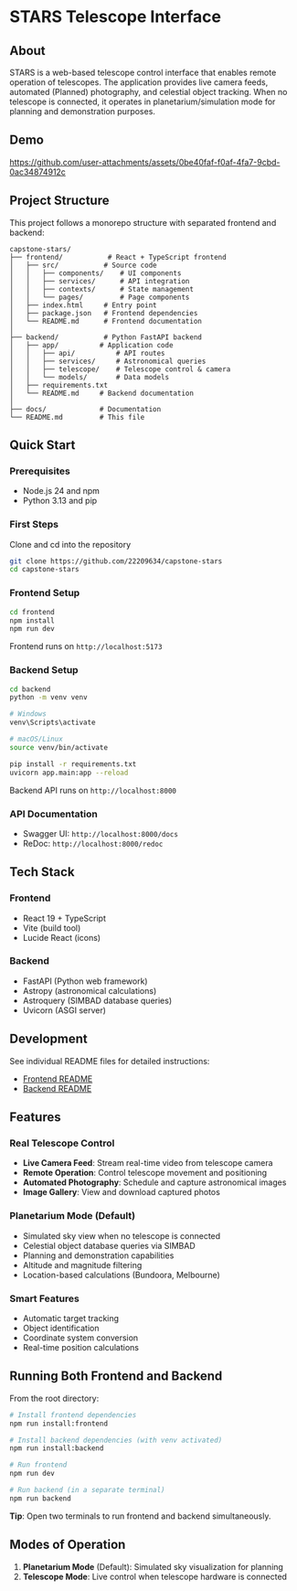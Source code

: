 # STARS Telescope Interface

## About
STARS is a web-based telescope control interface that enables remote operation of telescopes. The application provides live camera feeds, automated (Planned) photography, and celestial object tracking. When no telescope is connected, it operates in planetarium/simulation mode for planning and demonstration purposes.

## Demo

https://github.com/user-attachments/assets/0be40faf-f0af-4fa7-9cbd-0ac34874912c

## Project Structure

This project follows a monorepo structure with separated frontend and backend:

```
capstone-stars/
├── frontend/           # React + TypeScript frontend
│   ├── src/           # Source code
│   │   ├── components/    # UI components
│   │   ├── services/      # API integration
│   │   ├── contexts/      # State management
│   │   └── pages/         # Page components
│   ├── index.html     # Entry point
│   ├── package.json   # Frontend dependencies
│   └── README.md      # Frontend documentation
│
├── backend/           # Python FastAPI backend
│   ├── app/          # Application code
│   │   ├── api/          # API routes
│   │   ├── services/     # Astronomical queries
│   │   ├── telescope/    # Telescope control & camera
│   │   └── models/       # Data models
│   ├── requirements.txt
│   └── README.md     # Backend documentation
│
├── docs/             # Documentation
└── README.md         # This file
```

## Quick Start

### Prerequisites
- Node.js 24 and npm
- Python 3.13 and pip

### First Steps

Clone and cd into the repository

```bash
git clone https://github.com/22209634/capstone-stars
cd capstone-stars
```

### Frontend Setup

```bash
cd frontend
npm install
npm run dev
```

Frontend runs on `http://localhost:5173`

### Backend Setup

```bash
cd backend
python -m venv venv

# Windows
venv\Scripts\activate

# macOS/Linux
source venv/bin/activate

pip install -r requirements.txt
uvicorn app.main:app --reload
```

Backend API runs on `http://localhost:8000`

### API Documentation
- Swagger UI: `http://localhost:8000/docs`
- ReDoc: `http://localhost:8000/redoc`

## Tech Stack

### Frontend
- React 19 + TypeScript
- Vite (build tool)
- Lucide React (icons)

### Backend
- FastAPI (Python web framework)
- Astropy (astronomical calculations)
- Astroquery (SIMBAD database queries)
- Uvicorn (ASGI server)

## Development

See individual README files for detailed instructions:
- [Frontend README](./frontend/README.md)
- [Backend README](./backend/README.md)

## Features

### Real Telescope Control
- **Live Camera Feed**: Stream real-time video from telescope camera
- **Remote Operation**: Control telescope movement and positioning
- **Automated Photography**: Schedule and capture astronomical images
- **Image Gallery**: View and download captured photos

### Planetarium Mode (Default)
- Simulated sky view when no telescope is connected
- Celestial object database queries via SIMBAD
- Planning and demonstration capabilities
- Altitude and magnitude filtering
- Location-based calculations (Bundoora, Melbourne)

### Smart Features
- Automatic target tracking
- Object identification
- Coordinate system conversion
- Real-time position calculations

## Running Both Frontend and Backend

From the root directory:

```bash
# Install frontend dependencies
npm run install:frontend

# Install backend dependencies (with venv activated)
npm run install:backend

# Run frontend
npm run dev

# Run backend (in a separate terminal)
npm run backend
```

**Tip**: Open two terminals to run frontend and backend simultaneously.

## Modes of Operation

1. **Planetarium Mode** (Default): Simulated sky visualization for planning
2. **Telescope Mode**: Live control when telescope hardware is connected
